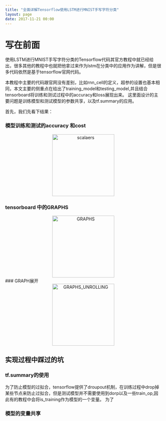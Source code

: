 ```yaml
---
title: "全面详解Tensorflow使用LSTM进行MNIST手写字符分类"
layout: page
date: 2017-11-21 00:00
---
```


# 写在前面
使用LSTM进行MNIST手写字符分类的Tensorflow代码其官方教程中就已经给出，很多其他的教程中也就把他拿过来作为lstm在分类中的应用作为讲解，但是很多代码依然是基于tensorflow官网代码。

本教程中主要的代码跟官网没有差别，比如rnn_cell的定义，超参的设置也基本相同，本文主要的侧重点在给出了training_model和testing_model,并且结合tensorboard将训练和测试过程中的accuracy和loss展现出来。
这里面设计的主要问题是训练模型和测试模型的参数共享，以及tf.summary的应用。

首先，我们先看下结果：
### 模型训练和测试的accuracy 和cost
<center><img src="/wiki/static/images/mnist/train_test.jpg" alt="scalaers" height="200" width="200"/></center>

### tensorboard 中的GRAPHS
<center><img src="/wiki/static/images/mnist/graphs.jpg" alt="GRAPHS" height="200" width="200"/></center>
### GRAPH展开
<center><img src="/wiki/static/images/mnist/graph_unrolling.jpg" alt="GRAPHS_UNROLLING" height="200" width="200"/></center>




## 实现过程中踩过的坑
### tf.summary的使用
为了防止模型的过拟合，tensorflow提供了droupout机制，在训练过程中drop掉某些节点来防止过拟合，但是测试模型并不需要使用到dorp以及一些train_op,因此有的教程中会将is_training作为模型的一个变量。
为了

### 模型的变量共享
